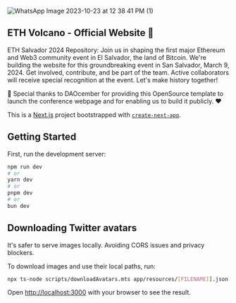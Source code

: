  ![WhatsApp Image 2023-10-23 at 12 38 41 PM (1)](https://github.com/cypherbadger/ETH_SALVADOR_2024/assets/68619730/7c2eb7eb-683d-40be-92d6-77524d3b5d4c)
 


## ETH Volcano - Official Website 🌋

ETH Salvador 2024 Repository: Join us in shaping the first major Ethereum and Web3 community event in El Salvador, the land of Bitcoin. We're building the website for this groundbreaking event in San Salvador, March 9, 2024. Get involved, contribute, and be part of the team. Active collaborators will receive special recognition at the event. Let's make history together!

🙏 Special thanks to DAOcember for providing this OpenSource template to launch the conference webpage and for enabling us to build it publicly. ❤️

This is a [Next.js](https://nextjs.org/) project bootstrapped with [`create-next-app`](https://github.com/vercel/next.js/tree/canary/packages/create-next-app).

## Getting Started

First, run the development server:

```bash
npm run dev
# or
yarn dev
# or
pnpm dev
# or
bun dev
```

## Downloading Twitter avatars

It's safer to serve images locally. Avoiding CORS issues and privacy blockers.

To download images and use their local paths, run:

```bash
npx ts-node scripts/downloadAvatars.mts app/resources/[FILENAME]].json
```

Open [http://localhost:3000](http://localhost:3000) with your browser to see the result.
